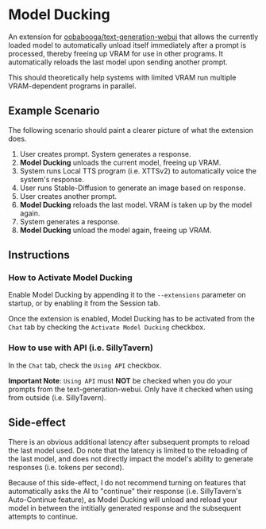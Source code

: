# Model Ducking

An extension for [oobabooga/text-generation-webui](https://github.com/oobabooga/text-generation-webui) that allows the currently loaded model to automatically unload itself immediately after a prompt is processed, thereby freeing up VRAM for use in other programs. It automatically reloads the last model upon sending another prompt.

This should theoretically help systems with limited VRAM run multiple VRAM-dependent programs in parallel.

## Example Scenario

The following scenario should paint a clearer picture of what the extension does.

1. User creates prompt. System generates a response.
2. __Model Ducking__ unloads the current model, freeing up VRAM.
3. System runs Local TTS program (i.e. XTTSv2) to automatically voice the system's response. 
4. User runs Stable-Diffusion to generate an image based on response.
5. User creates another prompt.
6. __Model Ducking__ reloads the last model. VRAM is taken up by the model again.
7. System generates a response.
8. __Model Ducking__ unload the model again, freeing up VRAM.

## Instructions

### How to Activate Model Ducking

Enable Model Ducking by appending it to the `--extensions` parameter on startup, or by enabling it from the Session tab.

Once the extension is enabled, Model Ducking has to be activated from the `Chat` tab by checking the `Activate Model Ducking` checkbox.

### How to use with API (i.e. SillyTavern)

In the `Chat` tab, check the `Using API` checkbox. 

__Important Note__: `Using API` must __NOT__ be checked when you do your prompts from the text-generation-webui. Only have it checked when using from outside (i.e. SillyTavern).

## Side-effect

There is an obvious additional latency after subsequent prompts to reload the last model used. Do note that the latency is limited to the reloading of the last model, and does not directly impact the model's ability to generate responses (i.e. tokens per second).

Because of this side-effect, I do not recommend turning on features that automatically asks the AI to "continue" their response (i.e. SillyTavern's Auto-Continue feature), as Model Ducking will unload and reload your model in between the intitially generated response and the subsequent attempts to continue.